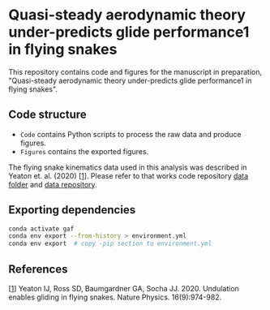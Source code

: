 # Quasi-steady aerodynamic theory under-predicts glide performance1 in flying snakes

This repository contains code and figures for the manuscript in preparation,
"Quasi-steady aerodynamic theory under-predicts glide performance1 in flying snakes".

## Code structure

- `Code` contains Python scripts to process the raw data and produce figures.
- `Figures` contains the exported figures.

The flying snake kinematics data used in this analysis was described in Yeaton et. al. (2020) [[1](#ref1)]. Please refer to that works code repository [data folder](https://github.com/TheSochaLab/Undulation-enables-gliding-in-flying-snakes/tree/master/Experiments/Data) and [data repository](https://drive.google.com/drive/folders/1FpSBUD1XY3guuWjGUE5V7dqluNkoXyKy).

## Exporting dependencies

```bash
conda activate gaf
conda env export --from-history > environment.yml
conda env export  # copy -pip section to environment.yml
```

## References

[[1](#ref1)] Yeaton IJ, Ross SD, Baumgardner GA, Socha JJ. 2020. Undulation enables gliding in flying snakes. Nature Physics. 16(9):974-982.
